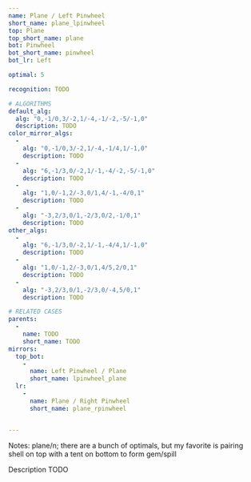 ```yaml
---
name: Plane / Left Pinwheel
short_name: plane_lpinwheel
top: Plane
top_short_name: plane
bot: Pinwheel
bot_short_name: pinwheel
bot_lr: Left

optimal: 5

recognition: TODO

# ALGORITHMS
default_alg:
  alg: "0,-1/0,3/-2,1/-4,-1/-2,-5/-1,0"
  description: TODO
color_mirror_algs:
  -
    alg: "0,-1/0,3/-2,1/-4,-1/4,1/-1,0"
    description: TODO
  -
    alg: "6,-1/3,0/-2,1/-1,-4/-2,-5/-1,0"
    description: TODO
  -
    alg: "1,0/-1,2/-3,0/1,4/-1,-4/0,1"
    description: TODO
  -
    alg: "-3,2/3,0/1,-2/3,0/2,-1/0,1"
    description: TODO
other_algs:
  -
    alg: "6,-1/3,0/-2,1/-1,-4/4,1/-1,0"
    description: TODO
  -
    alg: "1,0/-1,2/-3,0/1,4/5,2/0,1"
    description: TODO
  -
    alg: "-3,2/3,0/1,-2/3,0/-4,5/0,1"
    description: TODO

# RELATED CASES
parents:
  -
    name: TODO
    short_name: TODO
mirrors:
  top_bot:
    -
      name: Left Pinwheel / Plane
      short_name: lpinwheel_plane
  lr:
    -
      name: Plane / Right Pinwheel
      short_name: plane_rpinwheel


---
```


Notes: plane/n; there are a bunch of optimals, but my favorite is pairing shell on top with a tent on bottom to form gem/spill

Description TODO

